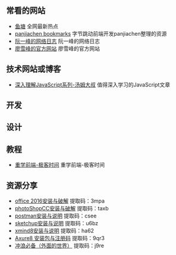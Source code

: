 
## 常看的网站
- [鱼塘](https://www.printf520.com/hot.html "鱼塘") 全网最新热点
- [panjiachen bookmarks](https://panjiachen.github.io/awesome-bookmarks/website/#%E5%B8%B8%E7%9C%8B%E7%9A%84%E7%BD%91%E7%AB%99 "panjiachen") 字节跳动前端开发panjiachen整理的资源
- [阮一峰的网络日志](http://www.ruanyifeng.com/blog/archives.html "阮一峰的网络日志") 阮一峰的网络日志
- [廖雪峰的官方网站](https://www.liaoxuefeng.com/wiki/1022910821149312 "廖雪峰的官方网站") 廖雪峰的官方网站

## 技术网站或博客
- [深入理解JavaScript系列-汤姆大叔](https://www.cnblogs.com/TomXu/archive/2011/12/15/2288411.html "深入理解JavaScript系列") 值得深入学习的JavaScript文章
## 开发

## 设计

## 教程
- [重学前端-极客时间](https://time.geekbang.org/column/article/77804 "重学前端-极客时间") 重学前端-极客时间
## 资源分享
- [office 2016安装与破解](https://pan.baidu.com/s/16lNWkvPglt2WF7gGEmxxsw "资源分享") 提取码：3mpa
- [photoShopCC安装与破解](https://pan.baidu.com/s/10_04Rn14cC15rCvqI0paww "资源分享") 提取码：taxb
- [postman安装与说明](https://pan.baidu.com/s/15mXc9zqOhdaXgnXgUh_vfQ "资源分享") 提取码：csee
- [sketchup安装与说明](https://pan.baidu.com/s/1LiCeX5_EpxIFcfNTNhQK8A "资源分享") 提取码：u6bz
- [xmind8安装与说明](https://pan.baidu.com/s/16AIR4cYuESecqTP86yIVrg "资源分享") 提取码：ha62
- [Axure8 安装包与注册码](https://pan.baidu.com/s/12Fc15YTaoxsV29Yr9Tbr-w "资源分享") 提取码：9qr3
- [冲浪必备（外面的世界）](https://pan.baidu.com/s/1H5yWNT-ypSoxUmjBfRj4YQ "资源分享") 提取码：j9re